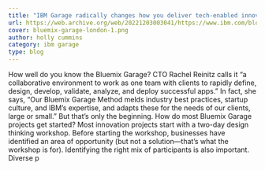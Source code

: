 ```yaml
---
title: "IBM Garage radically changes how you deliver tech-enabled innovation"
url: https://web.archive.org/web/20221203003041/https://www.ibm.com/blogs/cloud-archive/2016/11/getting-started-with-bluemix-garage/
cover: bluemix-garage-london-1.png
author: holly cummins
category: ibm garage
type: blog
---
```


How well do you know the Bluemix Garage? CTO Rachel Reinitz calls it “a collaborative environment to work as one team with clients to rapidly define, design, develop, validate, analyze, and deploy successful apps.” In fact, she says, “Our Bluemix Garage Method melds industry best practices, startup culture, and IBM’s expertise, and adapts these for the needs of our clients, large or small.” But that’s only the beginning. How do most Bluemix Garage projects get started? Most innovation projects start with a two-day design thinking workshop. Before starting the workshop, businesses have identified an area of opportunity (but not a solution—that’s what the workshop is for). Identifying the right mix of participants is also important. Diverse p
